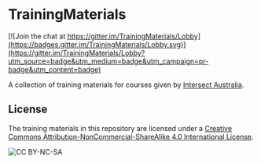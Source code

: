 # TrainingMaterials

[![Join the chat at https://gitter.im/TrainingMaterials/Lobby](https://badges.gitter.im/TrainingMaterials/Lobby.svg)](https://gitter.im/TrainingMaterials/Lobby?utm_source=badge&utm_medium=badge&utm_campaign=pr-badge&utm_content=badge)

A collection of training materials for courses given by [Intersect Australia](http://www.intersect.org.au/).

## License

The training materials in this repository are licensed under a 
[Creative Commons Attribution-NonCommercial-ShareAlike 4.0 International License](http://creativecommons.org/licenses/by-nc-sa/4.0/).

![CC BY-NC-SA](https://i.creativecommons.org/l/by-nc-sa/4.0/80x15.png)



